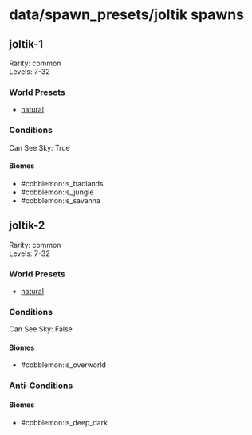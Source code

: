 # data/spawn_presets/joltik spawns  
  
## joltik-1  
Rarity: common  
Levels: 7-32  
  
### World Presets  
* [natural](data/spawn_data/natural.md)  
  
### Conditions  
Can See Sky: True  
  
#### Biomes  
  * #cobblemon:is_badlands
  * #cobblemon:is_jungle
  * #cobblemon:is_savanna
  
  
## joltik-2  
Rarity: common  
Levels: 7-32  
  
### World Presets  
* [natural](data/spawn_data/natural.md)  
  
### Conditions  
Can See Sky: False  
  
#### Biomes  
  * #cobblemon:is_overworld
  
  
### Anti-Conditions  
  
#### Biomes  
  * #cobblemon:is_deep_dark
  
